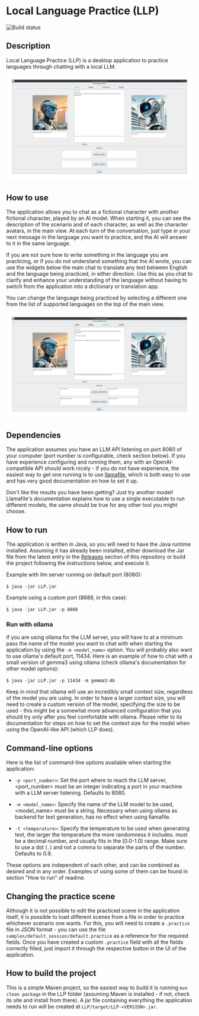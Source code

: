 # Local Language Practice (LLP)

![Build status](https://github.com/ceccon-t/LLP/actions/workflows/main-workflow.yml/badge.svg "Build status")


## Description

Local Language Practice (LLP) is a desktop application to practice languages through chatting with a local LLM.

![Start of a practice session](https://raw.githubusercontent.com/ceccon-t/LLP/main/images/LLP_v1-0-0_sc0.png "Start of a practice session")


## How to use

The application allows you to chat as a fictional character with another fictional character, played by an AI model. When starting it, you can see the description of the scenario and of each character, as well as the character avatars, in the main view. At each turn of the conversation, just type in your next message in the language you want to practice, and the AI will answer to it in the same language.

If you are not sure how to write something in the language you are practicing, or if you do not understand something that the AI wrote, you can use the widgets below the main chat to translate any text between English and the language being practiced, in either direction. Use this as you chat to clarify and enhance your understanding of the language without having to switch from the application into a dictionary or translation app.

You can change the language being practiced by selecting a different one from the list of supported languages on the top of the main view.

![Conversation in progress practicing Portuguese](https://raw.githubusercontent.com/ceccon-t/LLP/main/images/LLP_v1-0-0_sc1.png "Conversation in progress practicing Portuguese")


## Dependencies

The application assumes you have an LLM API listening on port 8080 of your computer (port number is configurable, check section below). If you have experience configuring and running them, any with an OpenAI-compatible API should work nicely - if you do not have experience, the easiest way to get one running is to use [llamafile](https://github.com/mozilla-Ocho/llamafile), which is both easy to use and has very good documentation on how to set it up.

Don't like the results you have been getting? Just try another model! Llamafile's documentation explains how to use a single executable to run different models, the same should be true for any other tool you might choose.


## How to run

The application is written in Java, so you will need to have the Java runtime installed. Assuming it has already been installed, either download the Jar file from the latest entry in the [Releases](https://github.com/ceccon-t/LLP/releases) section of this repository or build the project following the instructions below, and execute it.

Example with llm server running on default port (8080):

`$ java -jar LLP.jar`

Example using a custom port (8888, in this case):

`$ java -jar LLP.jar -p 8888`

### Run with ollama

If you are using ollama for the LLM server, you will have to at a minimum pass the name of the model you want to chat with when starting the application by using the `-m <model_name>` option. You will probably also want to use ollama's default port, 11434. Here is an example of how to chat with a small version of gemma3 using ollama (check ollama's documentation for other model options):

`$ java -jar LLP.jar -p 11434 -m gemma3:4b`

Keep in mind that ollama will use an incredibly small context size, regardless of the model you are using. In order to have a larger context size, you will need to create a custom version of the model, specifying the size to be used - this might be a somewhat more advanced configuration that you should try only after you feel comfortable with ollama. Please refer to its documentation for steps on how to set the context size for the model when using the OpenAI-like API (which LLP does).


## Command-line options

Here is the list of command-line options available when starting the application:

- `-p <port_number>`: Set the port where to reach the LLM server, <port_number> must be an integer indicating a port in your machine with a LLM server listening. Defaults to 8080.

- `-m <model_name>`: Specify the name of the LLM model to be used, <model_name> must be a string. Necessary when using ollama as backend for text generation, has no effect when using llamafile.

- `-t <temperature>`: Specify the temperature to be used when generating text, the larger the temperature the more randomness it includes. <temperature> must be a decimal number, and usually fits in the [0.0-1.0) range. Make sure to use a dot (`.`) and not a comma to separate the parts of the number. Defaults to 0.9.

These options are independent of each other, and can be combined as desired and in any order. Examples of using some of them can be found in section "How to run" of readme.


## Changing the practice scene

Although it is not possible to edit the practiced scene in the application itself, it is possible to load different scenes from a file in order to practice whichever scenario one wants. For this, you will need to create a `.practice` file in JSON format - you can use the file `samples/default_session/default.practice` as a reference for the required fields. Once you have created a custom `.practice` field with all the fields correctly filled, just import it through the respective button in the UI of the application.


## How to build the project

This is a simple Maven project, so the easiest way to build it is running `mvn clean package` in the LLP folder (assuming Maven is installed - if not, check its site and install from there). A jar file containing everything the application needs to run will be created at `LLP/target/LLP-<VERSION>.jar`.

